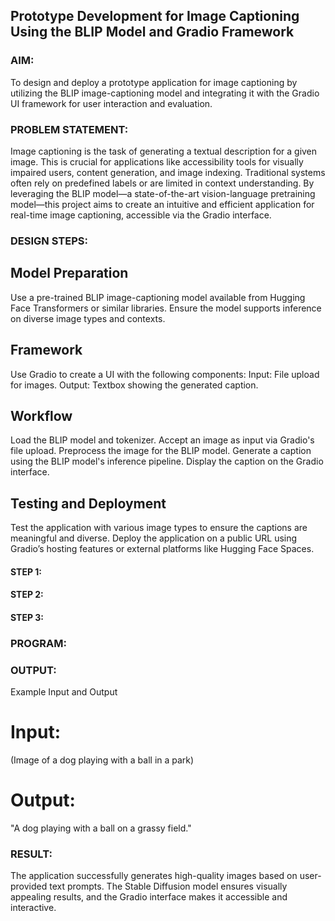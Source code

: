 ## Prototype Development for Image Captioning Using the BLIP Model and Gradio Framework

### AIM:
To design and deploy a prototype application for image captioning by utilizing the BLIP image-captioning model and integrating it with the Gradio UI framework for user interaction and evaluation.

### PROBLEM STATEMENT:
Image captioning is the task of generating a textual description for a given image. This is crucial for applications like accessibility tools for visually impaired users, content generation, and image indexing. Traditional systems often rely on predefined labels or are limited in context understanding. By leveraging the BLIP model—a state-of-the-art vision-language pretraining model—this project aims to create an intuitive and efficient application for real-time image captioning, accessible via the Gradio interface.

### DESIGN STEPS:
## Model Preparation
Use a pre-trained BLIP image-captioning model available from Hugging Face Transformers or similar libraries.
Ensure the model supports inference on diverse image types and contexts.

## Framework
Use Gradio to create a UI with the following components:
Input: File upload for images.
Output: Textbox showing the generated caption.

## Workflow
Load the BLIP model and tokenizer.
Accept an image as input via Gradio's file upload.
Preprocess the image for the BLIP model.
Generate a caption using the BLIP model's inference pipeline.
Display the caption on the Gradio interface.

## Testing and Deployment
Test the application with various image types to ensure the captions are meaningful and diverse.
Deploy the application on a public URL using Gradio’s hosting features or external platforms like Hugging Face Spaces.

#### STEP 1:

#### STEP 2:

#### STEP 3:

### PROGRAM:

### OUTPUT:
Example Input and Output
# Input:
(Image of a dog playing with a ball in a park)
# Output:
"A dog playing with a ball on a grassy field."

### RESULT:
The application successfully generates high-quality images based on user-provided text prompts. The Stable Diffusion model ensures visually appealing results, and the Gradio interface makes it accessible and interactive.

